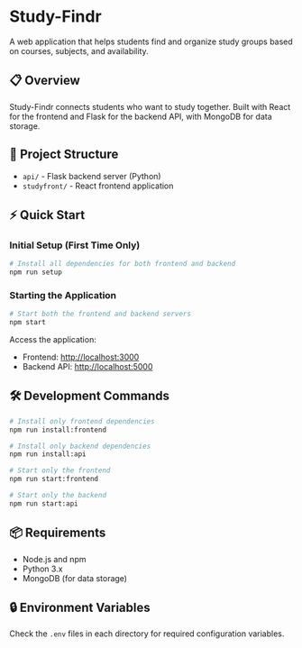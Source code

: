 # Study-Findr

A web application that helps students find and organize study groups based on courses, subjects, and availability.

## 📋 Overview

Study-Findr connects students who want to study together. Built with React for the frontend and Flask for the backend API, with MongoDB for data storage.

## 🚀 Project Structure

- `api/` - Flask backend server (Python)
- `studyfront/` - React frontend application

## ⚡ Quick Start

### Initial Setup (First Time Only)

```bash
# Install all dependencies for both frontend and backend
npm run setup
```

### Starting the Application

```bash
# Start both the frontend and backend servers
npm start
```

Access the application:

- Frontend: [http://localhost:3000](http://localhost:3000)
- Backend API: [http://localhost:5000](http://localhost:5000)

## 🛠️ Development Commands

```bash
# Install only frontend dependencies
npm run install:frontend

# Install only backend dependencies
npm run install:api

# Start only the frontend
npm run start:frontend

# Start only the backend
npm run start:api
```

## 📦 Requirements

- Node.js and npm
- Python 3.x
- MongoDB (for data storage)

## 🔒 Environment Variables

Check the `.env` files in each directory for required configuration variables.
